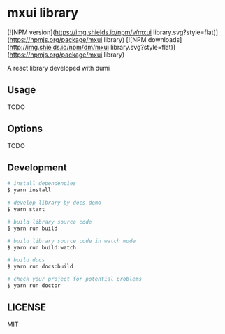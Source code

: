 # mxui library

[![NPM version](https://img.shields.io/npm/v/mxui library.svg?style=flat)](https://npmjs.org/package/mxui library)
[![NPM downloads](http://img.shields.io/npm/dm/mxui library.svg?style=flat)](https://npmjs.org/package/mxui library)

A react library developed with dumi

## Usage

TODO

## Options

TODO

## Development

```bash
# install dependencies
$ yarn install

# develop library by docs demo
$ yarn start

# build library source code
$ yarn run build

# build library source code in watch mode
$ yarn run build:watch

# build docs
$ yarn run docs:build

# check your project for potential problems
$ yarn run doctor
```

## LICENSE

MIT

